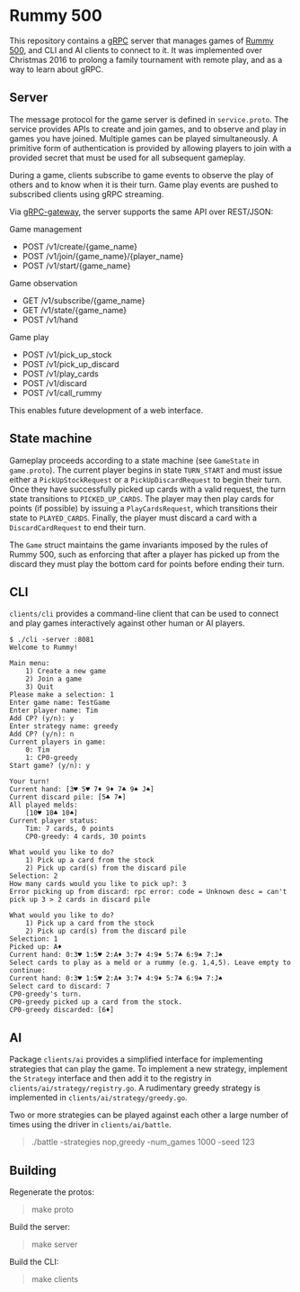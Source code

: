 Rummy 500
=========

This repository contains a [gRPC](http://www.grpc.io/) server that manages games of [Rummy 500](https://en.wikipedia.org/wiki/500_rum),
and CLI and AI clients to connect to it. It was implemented over Christmas 2016 to prolong
a family tournament with remote play, and as a way to learn about gRPC.

Server
------

The message protocol for the game server is defined in `service.proto`. The service provides
APIs to create and join games, and to observe and play in games you have joined. Multiple
games can be played simultaneously. A primitive form of authentication is provided by allowing
players to join with a provided secret that must be used for all subsequent gameplay.

During a game, clients subscribe to game events to observe the play of others and to know
when it is their turn. Game play events are pushed to subscribed clients using gRPC streaming.

Via [gRPC-gateway](https://github.com/grpc-ecosystem/grpc-gateway), the server supports
the same API over REST/JSON:

Game management
- POST /v1/create/{game_name}
- POST /v1/join/{game_name}/{player_name}
- POST /v1/start/{game_name}

Game observation
- GET /v1/subscribe/{game_name}
- GET /v1/state/{game_name}
- POST /v1/hand

Game play
- POST /v1/pick_up_stock
- POST /v1/pick_up_discard
- POST /v1/play_cards
- POST /v1/discard
- POST /v1/call_rummy

This enables future development of a web interface.

State machine
-------------

Gameplay proceeds according to a state machine (see `GameState` in `game.proto`).
The current player begins in state `TURN_START` and must issue either a `PickUpStockRequest`
or a `PickUpDiscardRequest` to begin their turn. Once they have successfully picked up
cards with a valid request, the turn state transitions to `PICKED_UP_CARDS`. The player
may then play cards for points (if possible) by issuing a `PlayCardsRequest`, which
transitions their state to `PLAYED_CARDS`. Finally, the player must discard a card with a
`DiscardCardRequest` to end their turn.

The `Game` struct maintains the game invariants imposed by the rules of Rummy 500,
such as enforcing that after a player has picked up from the discard they must play
the bottom card for points before ending their turn.

CLI
---

`clients/cli` provides a command-line client that can be used to connect and play games
interactively against other human or AI players.

```
$ ./cli -server :8081
Welcome to Rummy!

Main menu:
	1) Create a new game
	2) Join a game
	3) Quit
Please make a selection: 1
Enter game name: TestGame
Enter player name: Tim
Add CP? (y/n): y
Enter strategy name: greedy
Add CP? (y/n): n
Current players in game:
	0: Tim
	1: CP0-greedy
Start game? (y/n): y

Your turn!
Current hand: [3♥ 5♥ 7♦ 9♦ 7♣ 9♠ J♠]
Current discard pile: [5♣ 7♠]
All played melds:
	[10♥ 10♣ 10♠]
Current player status:
	Tim: 7 cards, 0 points
	CP0-greedy: 4 cards, 30 points

What would you like to do?
	1) Pick up a card from the stock
	2) Pick up card(s) from the discard pile
Selection: 2
How many cards would you like to pick up?: 3
Error picking up from discard: rpc error: code = Unknown desc = can't pick up 3 > 2 cards in discard pile

What would you like to do?
	1) Pick up a card from the stock
	2) Pick up card(s) from the discard pile
Selection: 1
Picked up: A♦
Current hand: 0:3♥ 1:5♥ 2:A♦ 3:7♦ 4:9♦ 5:7♣ 6:9♠ 7:J♠
Select cards to play as a meld or a rummy (e.g. 1,4,5). Leave empty to continue:
Current hand: 0:3♥ 1:5♥ 2:A♦ 3:7♦ 4:9♦ 5:7♣ 6:9♠ 7:J♠
Select card to discard: 7
CP0-greedy's turn.
CP0-greedy picked up a card from the stock.
CP0-greedy discarded: [6♦]
```

AI
--

Package `clients/ai` provides a simplified interface for implementing strategies that
can play the game. To implement a new strategy, implement the `Strategy` interface and
then add it to the registry in `clients/ai/strategy/registry.go`. A rudimentary greedy
strategy is implemented in `clients/ai/strategy/greedy.go`.

Two or more strategies can be played against each other a large number of times using
the driver in `clients/ai/battle`.

> ./battle -strategies nop,greedy -num_games 1000 -seed 123

Building
--------

Regenerate the protos:
> make proto

Build the server:

> make server

Build the CLI:

> make clients
